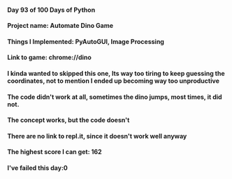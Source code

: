 #### Day 93 of 100 Days of Python
#### Project name: Automate Dino Game 
#### Things I Implemented: PyAutoGUI, Image Processing

#### Link to game: chrome://dino
#### I kinda wanted to skipped this one, Its way too tiring to keep guessing the coordinates, not to mention I ended up becoming way too unproductive

#### The code didn't work at all, sometimes the dino jumps, most times, it did not.

#### The concept works, but the code doesn't

#### There are no link to repl.it, since it doesn't work well anyway

#### The highest score I can get: 162

#### I've failed this day:0
